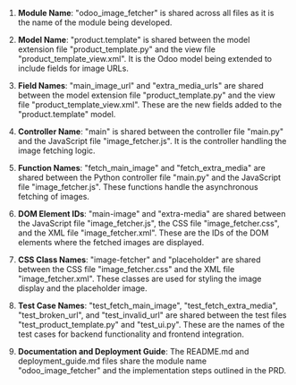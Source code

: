 1. **Module Name**: "odoo_image_fetcher" is shared across all files as it is the name of the module being developed.

2. **Model Name**: "product.template" is shared between the model extension file "product_template.py" and the view file "product_template_view.xml". It is the Odoo model being extended to include fields for image URLs.

3. **Field Names**: "main_image_url" and "extra_media_urls" are shared between the model extension file "product_template.py" and the view file "product_template_view.xml". These are the new fields added to the "product.template" model.

4. **Controller Name**: "main" is shared between the controller file "main.py" and the JavaScript file "image_fetcher.js". It is the controller handling the image fetching logic.

5. **Function Names**: "fetch_main_image" and "fetch_extra_media" are shared between the Python controller file "main.py" and the JavaScript file "image_fetcher.js". These functions handle the asynchronous fetching of images.

6. **DOM Element IDs**: "main-image" and "extra-media" are shared between the JavaScript file "image_fetcher.js", the CSS file "image_fetcher.css", and the XML file "image_fetcher.xml". These are the IDs of the DOM elements where the fetched images are displayed.

7. **CSS Class Names**: "image-fetcher" and "placeholder" are shared between the CSS file "image_fetcher.css" and the XML file "image_fetcher.xml". These classes are used for styling the image display and the placeholder image.

8. **Test Case Names**: "test_fetch_main_image", "test_fetch_extra_media", "test_broken_url", and "test_invalid_url" are shared between the test files "test_product_template.py" and "test_ui.py". These are the names of the test cases for backend functionality and frontend integration.

9. **Documentation and Deployment Guide**: The README.md and deployment_guide.md files share the module name "odoo_image_fetcher" and the implementation steps outlined in the PRD.
